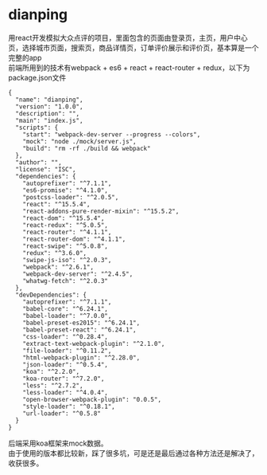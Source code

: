 # dianping
用react开发模拟大众点评的项目，里面包含的页面由登录页，主页，用户中心页，选择城市页面，搜索页，商品详情页，订单评价展示和评价页，基本算是一个完整的app</br>前端所用到的技术有webpack + es6 + react + react-router + redux，以下为package.json文件<br>
```
{
  "name": "dianping",
  "version": "1.0.0",
  "description": "",
  "main": "index.js",
  "scripts": {
    "start": "webpack-dev-server --progress --colors",
    "mock": "node ./mock/server.js",
    "build": "rm -rf ./build && webpack"
  },
  "author": "",
  "license": "ISC",
  "dependencies": {
    "autoprefixer": "^7.1.1",
    "es6-promise": "^4.1.0",
    "postcss-loader": "^2.0.5",
    "react": "^15.5.4",
    "react-addons-pure-render-mixin": "^15.5.2",
    "react-dom": "^15.5.4",
    "react-redux": "^5.0.5",
    "react-router": "^4.1.1",
    "react-router-dom": "^4.1.1",
    "react-swipe": "^5.0.8",
    "redux": "^3.6.0",
    "swipe-js-iso": "^2.0.3",
    "webpack": "^2.6.1",
    "webpack-dev-server": "^2.4.5",
    "whatwg-fetch": "^2.0.3"
  },
  "devDependencies": {
    "autoprefixer": "^7.1.1",
    "babel-core": "^6.24.1",
    "babel-loader": "^7.0.0",
    "babel-preset-es2015": "^6.24.1",
    "babel-preset-react": "^6.24.1",
    "css-loader": "^0.28.4",
    "extract-text-webpack-plugin": "^2.1.0",
    "file-loader": "^0.11.2",
    "html-webpack-plugin": "^2.28.0",
    "json-loader": "^0.5.4",
    "koa": "^2.2.0",
    "koa-router": "^7.2.0",
    "less": "^2.7.2",
    "less-loader": "^4.0.4",
    "open-browser-webpack-plugin": "0.0.5",
    "style-loader": "^0.18.1",
    "url-loader": "^0.5.8"
  }
}
```
后端采用koa框架来mock数据。<br>
由于使用的版本都比较新，踩了很多坑，可是还是最后通过各种方法还是解决了，收获很多。


